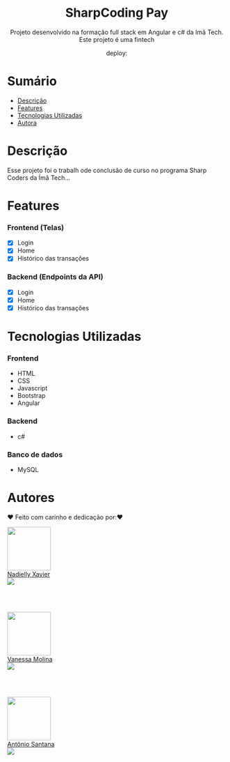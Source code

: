 <h1 align="center"> SharpCoding Pay </h1>

<p align="center">Projeto desenvolvido na formação full stack em Angular e c# da Imã Tech. Este projeto é uma fintech</p>

<p align="center">deploy: </p>

# Sumário

- [Descrição](#Descrição)
- [Features](#Features)
- [Tecnologias Utilizadas](#Tecnologias-Utilizadas)
- [Autora](#Autora)

# Descrição

Esse projeto foi o trabalh ode conclusão de curso no programa Sharp Coders da Ímã Tech...

# Features

### Frontend (Telas)

- [x] Login
- [x] Home
- [x] Histórico das transações

### Backend (Endpoints da API)

- [x] Login
- [x] Home
- [x] Histórico das transações

# Tecnologias Utilizadas

### Frontend

- HTML
- CSS
- Javascript
- Bootstrap
- Angular

### Backend

- c#

### Banco de dados

- MySQL

# Autores

❤️ Feito com carinho e dedicação por:❤️

<div ><img src="https://avatars.githubusercontent.com/u/105972020?v=4" width="100px;" alt=""/></div>

<div ><a href="https://github.com/nadiellymedeiros">Nadielly Xavier</a></div>

<div ><a href="https://www.linkedin.com/in/nadielly-xavier-de-medeiros/"><img src="https://img.shields.io/badge/-Nadielly-blue?style=flat-square&logo=Linkedin&logoColor=white"/></a></div>

</br></br>

<div ><img src="https://avatars.githubusercontent.com/u/83372957?v=4" width="100px;" alt=""/></div>

<div ><a href="https://github.com/klaynmolina">Vanessa Molina</a></div>

<div ><a href="https://www.linkedin.com/in/vanessakrmolina/"><img src="https://img.shields.io/badge/-Vanessa-blue?style=flat-square&logo=Linkedin&logoColor=white"/></a></div>

</br></br>

<div ><img src="https://avatars.githubusercontent.com/u/98059361?v=4" width="100px;" alt=""/></div>

<div ><a href="https://github.com/TomSilvaSax">Antônio Santana</a></div>

<div ><a href="https://www.linkedin.com/in/antonio-santana-0a052284/"><img src="https://img.shields.io/badge/-Antônio-blue?style=flat-square&logo=Linkedin&logoColor=white"/></a></div>

</br></br>
